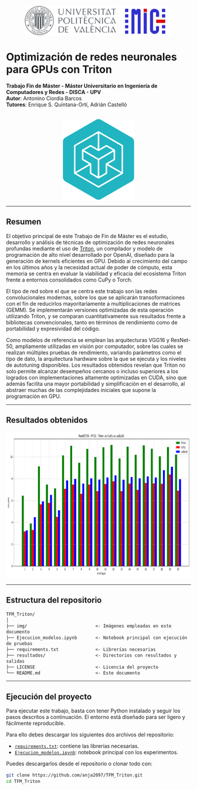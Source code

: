 <p align="center">
  <img src="img/UPV.jpg" height="80">
  <img src="img/MIC.png" height="80">
</p>

# Optimización de redes neuronales para GPUs con Triton

**Trabajo Fin de Máster - Máster Universitario en Ingeniería de Computadores y Redes - DISCA - UPV**  
**Autor**: Antonino Ciordia Barcos  
**Tutores**: Enrique S. Quintana-Ortí, Adrián Castelló 
<br><br>

<p align="center">
  <img src="img/Triton.png" alt="Logo Triton" height="220">
</p>

---

## Resumen

El objetivo principal de este Trabajo de Fin de Máster es el estudio, desarrollo y análisis de técnicas de optimización de redes neuronales profundas mediante el uso de [Triton](https://github.com/openai/triton), un compilador y modelo de programación de alto nivel desarrollado por OpenAI, diseñado para la generación de kernels eficientes en GPU. Debido al crecimiento del campo en los últimos años y la necesidad actual de poder de cómputo, esta memoria se centra en evaluar la viabilidad y eficacia del ecosistema Triton frente a entornos consolidados como CuPy o Torch.

El tipo de red sobre el que se centra este trabajo son las redes convolucionales modernas, sobre los que se aplicarán transoformaciones con el fin de reducirlos mayoritariamente a multiplicaciones de matrices (GEMM). Se implementarán versiones optimizadas de esta operación utilizando Triton, y se comparan cuantitativamente sus resultados frente a bibliotecas convencionales, tanto en términos de rendimiento como de portabilidad y expresividad del código.

Como modelos de referencia se emplean las arquitecturas VGG16 y ResNet-50, ampliamente utilizadas en visión por computador, sobre las cuales se realizan múltiples pruebas de rendimiento, variando parámetros como el tipo de dato, la arquitectura hardware sobre la que se ejecuta y los niveles de autotuning disponibles. Los resultados obtenidos revelan que Triton no solo permite alcanzar desempeños cercanos o incluso superiores a los logrados con implementaciones altamente optimizadas en CUDA, sino que además facilita una mayor portabilidad y simplificación en el desarrollo, al abstraer muchas de las complejidades iniciales que supone la programación en GPU.

---

## Resultados obtenidos

<p align="center">
  <img src="img/ResNET50-FP32-B64_Optimizado.png" alt="Resultado" height="400">
</p>

---

## Estructura del repositorio

```text
TFM_Triton/
│
├── img/                          <- Imágenes empleadas en este documento
├── Ejecucion_modelos.ipynb       <- Notebook principal con ejecución de pruebas
├── requirements.txt              <- Librerías necesarias
├── resultados/                   <- Directorios con resultados y salidas
├── LICENSE                       <- Licencia del proyecto
└── README.md                     <- Este documento
```
---

## **Ejecución del proyecto**

Para ejecutar este trabajo, basta con tener Python instalado y seguir los pasos descritos a continuación. El entorno está diseñado para ser ligero y fácilmente reproducible.

Para ello debes descargar los siguientes dos archivos del repositorio:

- [`requirements.txt`](requirements.txt): contiene las librerías necesarias.
- [`Ejecucion_modelos.ipynb`](Ejecucion_modelos.ipynb): notebook principal con los experimentos.

Puedes descargarlos desde el repositorio o clonar todo con:

```bash
git clone https://github.com/anja2097/TFM_Triton.git
cd TFM_Triton
```

